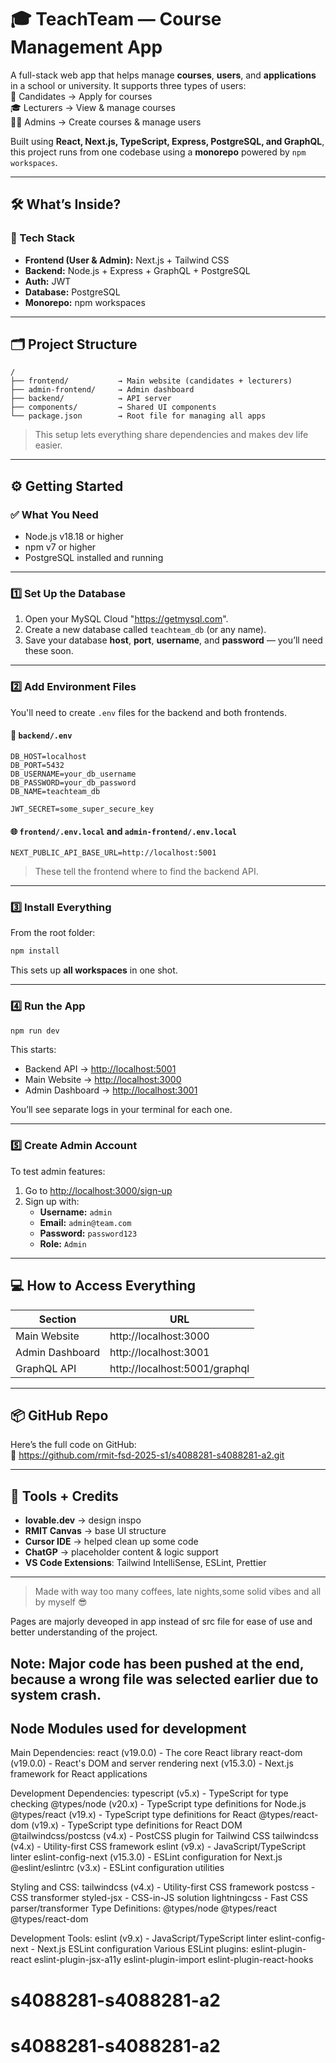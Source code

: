 # 🎓 TeachTeam — Course Management App

A full-stack web app that helps manage **courses**, **users**, and **applications** in a school or university. It supports three types of users:  
👤 Candidates → Apply for courses  
🎓 Lecturers → View & manage courses  
🧑‍💼 Admins → Create courses & manage users

Built using **React, Next.js, TypeScript, Express, PostgreSQL, and GraphQL**, this project runs from one codebase using a **monorepo** powered by `npm workspaces`.

---

## 🛠️ What’s Inside?

### 🔗 Tech Stack
- **Frontend (User & Admin):** Next.js + Tailwind CSS
- **Backend:** Node.js + Express + GraphQL + PostgreSQL
- **Auth:** JWT
- **Database:** PostgreSQL
- **Monorepo:** npm workspaces

---

## 🗂️ Project Structure

```
/
├── frontend/           → Main website (candidates + lecturers)
├── admin-frontend/     → Admin dashboard
├── backend/            → API server
├── components/         → Shared UI components
└── package.json        → Root file for managing all apps
```

> This setup lets everything share dependencies and makes dev life easier.

---

## ⚙️ Getting Started

### ✅ What You Need

- Node.js v18.18 or higher
- npm v7 or higher
- PostgreSQL installed and running

---

### 1️⃣ Set Up the Database

1. Open your MySQL Cloud "https://getmysql.com".
2. Create a new database called `teachteam_db` (or any name).
3. Save your database **host**, **port**, **username**, and **password** — you’ll need these soon.

---

### 2️⃣ Add Environment Files

You'll need to create `.env` files for the backend and both frontends.

#### 🔐 `backend/.env`
```env
DB_HOST=localhost
DB_PORT=5432
DB_USERNAME=your_db_username
DB_PASSWORD=your_db_password
DB_NAME=teachteam_db

JWT_SECRET=some_super_secure_key
```

#### 🌐 `frontend/.env.local` and `admin-frontend/.env.local`
```env
NEXT_PUBLIC_API_BASE_URL=http://localhost:5001
```

> These tell the frontend where to find the backend API.

---

### 3️⃣ Install Everything

From the root folder:

```bash
npm install
```

This sets up **all workspaces** in one shot.

---

### 4️⃣ Run the App

```bash
npm run dev
```

This starts:

- Backend API → [http://localhost:5001](http://localhost:5001)
- Main Website → [http://localhost:3000](http://localhost:3000)
- Admin Dashboard → [http://localhost:3001](http://localhost:3001)

You’ll see separate logs in your terminal for each one.

---

### 5️⃣ Create Admin Account

To test admin features:

1. Go to [http://localhost:3000/sign-up](http://localhost:3000/sign-up)
2. Sign up with:
   - **Username:** `admin`
   - **Email:** `admin@team.com`
   - **Password:** `password123`
   - **Role:** `Admin`

---

## 💻 How to Access Everything

| Section          | URL                           |
|------------------|-------------------------------|
| Main Website     | http://localhost:3000         |
| Admin Dashboard  | http://localhost:3001         |
| GraphQL API      | http://localhost:5001/graphql |

---

## 📦 GitHub Repo

Here’s the full code on GitHub:  
🔗 https://github.com/rmit-fsd-2025-s1/s4088281-s4088281-a2.git

---

## 🧠 Tools + Credits

- **lovable.dev** → design inspo  
- **RMIT Canvas** → base UI structure  
- **Cursor IDE** → helped clean up some code  
- **ChatGP** → placeholder content & logic support  
- **VS Code Extensions**: Tailwind IntelliSense, ESLint, Prettier

---

> Made with way too many coffees, late nights,some solid vibes and all by myself 😎


Pages are majorly deveoped in app instead of src file for ease of use and better understanding of the project.
## Note: Major code has been pushed at the end, because a wrong file was selected earlier due to system crash.

## Node Modules used for development
Main Dependencies:
react (v19.0.0) - The core React library
react-dom (v19.0.0) - React's DOM and server rendering
next (v15.3.0) - Next.js framework for React applications

Development Dependencies:
typescript (v5.x) - TypeScript for type checking
@types/node (v20.x) - TypeScript type definitions for Node.js
@types/react (v19.x) - TypeScript type definitions for React
@types/react-dom (v19.x) - TypeScript type definitions for React DOM
@tailwindcss/postcss (v4.x) - PostCSS plugin for Tailwind CSS
tailwindcss (v4.x) - Utility-first CSS framework
eslint (v9.x) - JavaScript/TypeScript linter
eslint-config-next (v15.3.0) - ESLint configuration for Next.js
@eslint/eslintrc (v3.x) - ESLint configuration utilities

Styling and CSS:
tailwindcss (v4.x) - Utility-first CSS framework
postcss - CSS transformer
styled-jsx - CSS-in-JS solution
lightningcss - Fast CSS parser/transformer
Type Definitions:
@types/node
@types/react
@types/react-dom

Development Tools:
eslint (v9.x) - JavaScript/TypeScript linter
eslint-config-next - Next.js ESLint configuration
Various ESLint plugins:
eslint-plugin-react
eslint-plugin-jsx-a11y
eslint-plugin-import
eslint-plugin-react-hooks
# s4088281-s4088281-a2
# s4088281-s4088281-a2

